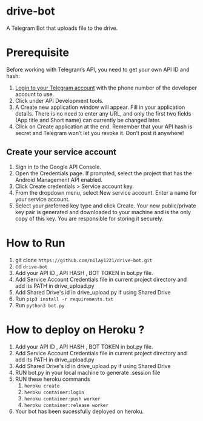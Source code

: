 # drive-bot
A Telegram Bot that uploads file to the drive.

# Prerequisite
Before working with Telegram’s API, you need to get your own API ID and hash:

1. [Login to your Telegram account](https://my.telegram.org/) with the phone number of the developer account to use.
2. Click under API Development tools.
3. A Create new application window will appear. Fill in your application details. There is no need to enter any URL, and only the first two fields (App title and Short name) can currently be changed later.
4. Click on Create application at the end. Remember that your API hash is secret and Telegram won’t let you revoke it. Don’t post it anywhere!

## Create your service account

1. Sign in to the Google API Console.
2. Open the Credentials page. If prompted, select the project that has the Android Management API enabled.
3. Click Create credentials > Service account key.
4. From the dropdown menu, select New service account. Enter a name for your service account.
5. Select your preferred key type and click Create. Your new public/private key pair is generated and downloaded to your machine and is the only copy of this key. You are responsible for storing it securely.

# How to Run

1. git clone `https://github.com/nilay1221/drive-bot.git`
2. cd `drive-bot`
3. Add your API ID , API HASH , BOT TOKEN in bot.py file.
4. Add Service Account Credentials file in current project directory and add its PATH in drive_upload.py
5. Add Shared Drive's id in drive_upload.py if using Shared Drive
6. Run `pip3 install -r requirements.txt`
6. Run `python3 bot.py`

# How to deploy on Heroku ?

1. Add your API ID , API HASH , BOT TOKEN in bot.py file.
2. Add Service Account Credentials file in current project directory and add its PATH in drive_upload.py
3. Add Shared Drive's id in drive_upload.py if using Shared Drive
4. RUN bot.py in your local machine to generate .session file
5. RUN these heroku commands
    1. `heroku create`
    2. `heroku container:login`
    3. `heroku container:push worker`
    4. `heroku container:release worker`
6. Your bot has been sucessfully deployed on heroku.
